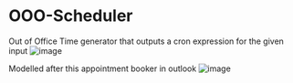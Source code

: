 # OOO-Scheduler
Out of Office Time generator that outputs a cron expression for the given input
![image](https://github.com/shiningDiamondDart/OOO-Scheduler/assets/161884435/a43cb998-7849-4e2d-8b99-aa8bd8850c74)

Modelled after this appointment booker in outlook
![image](https://github.com/shiningDiamondDart/OOO-Scheduler/assets/161884435/64b95439-9f12-42d6-b255-c58b8b93bfaa)

